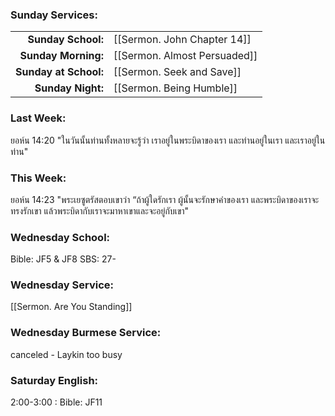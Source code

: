 ### Sunday Services:

|                       |                              |
| --------------------: | :--------------------------- |
|    **Sunday School:** | [[Sermon. John Chapter 14]]  |
|   **Sunday Morning:** | [[Sermon. Almost Persuaded]] |
| **Sunday at School:** | [[Sermon. Seek and Save]]    |
|     **Sunday Night:** | [[Sermon. Being Humble]]     |

### Last Week:

ยอห์น 14:20 "ในวันนั้นท่านทั้งหลายจะรู้ว่า เราอยู่ในพระบิดาของเรา และท่านอยู่ในเรา และเราอยู่ในท่าน"

### This Week:

ยอห์น 14:23 "พระเยซูตรัสตอบเขาว่า “ถ้าผู้ใดรักเรา ผู้นั้นจะรักษาคำของเรา และพระบิดาของเราจะทรงรักเขา แล้วพระบิดากับเราจะมาหาเขาและจะอยู่กับเขา"

### Wednesday School:

Bible: JF5 & JF8
SBS: 27-

### Wednesday Service:

[[Sermon. Are You Standing]]

### Wednesday Burmese Service:

canceled - Laykin too busy

### Saturday English:

2:00-3:00 : Bible: JF11
